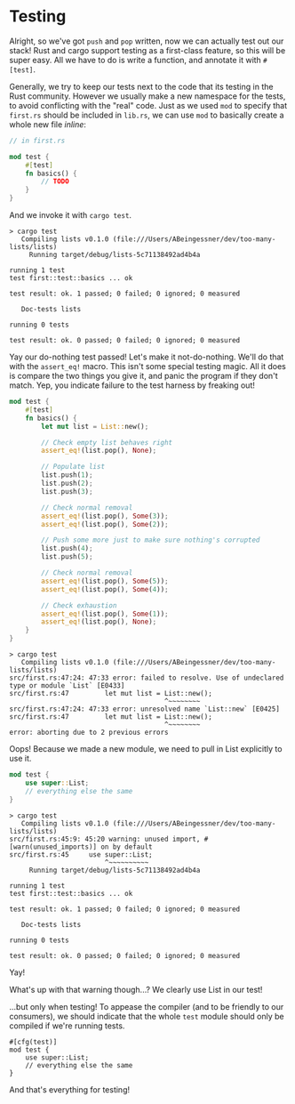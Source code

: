 # Testing

Alright, so we've got `push` and `pop` written, now we can actually test out
our stack! Rust and cargo support testing as a first-class feature, so this
will be super easy. All we have to do is write a function, and annotate it with
`#[test]`.

Generally, we try to keep our tests next to the code that its testing in the
Rust community. However we usually make a new namespace for the tests, to
avoid conflicting with the "real" code. Just as we used `mod` to specify that
`first.rs` should be included in `lib.rs`, we can use `mod` to basically
create a whole new file *inline*:


```rust
// in first.rs

mod test {
    #[test]
    fn basics() {
        // TODO
    }
}
```

And we invoke it with `cargo test`.

```text
> cargo test
   Compiling lists v0.1.0 (file:///Users/ABeingessner/dev/too-many-lists/lists)
     Running target/debug/lists-5c71138492ad4b4a

running 1 test
test first::test::basics ... ok

test result: ok. 1 passed; 0 failed; 0 ignored; 0 measured

   Doc-tests lists

running 0 tests

test result: ok. 0 passed; 0 failed; 0 ignored; 0 measured
```

Yay our do-nothing test passed! Let's make it not-do-nothing. We'll do that
with the `assert_eq!` macro. This isn't some special testing magic. All it
does is compare the two things you give it, and panic the program if they don't
match. Yep, you indicate failure to the test harness by freaking out!

```rust
mod test {
    #[test]
    fn basics() {
        let mut list = List::new();

        // Check empty list behaves right
        assert_eq!(list.pop(), None);

        // Populate list
        list.push(1);
        list.push(2);
        list.push(3);

        // Check normal removal
        assert_eq!(list.pop(), Some(3));
        assert_eq!(list.pop(), Some(2));

        // Push some more just to make sure nothing's corrupted
        list.push(4);
        list.push(5);

        // Check normal removal
        assert_eq!(list.pop(), Some(5));
        assert_eq!(list.pop(), Some(4));

        // Check exhaustion
        assert_eq!(list.pop(), Some(1));
        assert_eq!(list.pop(), None);
    }
}
```

```text
> cargo test
   Compiling lists v0.1.0 (file:///Users/ABeingessner/dev/too-many-lists/lists)
src/first.rs:47:24: 47:33 error: failed to resolve. Use of undeclared type or module `List` [E0433]
src/first.rs:47         let mut list = List::new();
                                       ^~~~~~~~~
src/first.rs:47:24: 47:33 error: unresolved name `List::new` [E0425]
src/first.rs:47         let mut list = List::new();
                                       ^~~~~~~~~
error: aborting due to 2 previous errors
```

Oops! Because we made a new module, we need to pull in List explicitly to use
it.

```rust
mod test {
    use super::List;
    // everything else the same
}
```

```text
> cargo test
   Compiling lists v0.1.0 (file:///Users/ABeingessner/dev/too-many-lists/lists)
src/first.rs:45:9: 45:20 warning: unused import, #[warn(unused_imports)] on by default
src/first.rs:45     use super::List;
                        ^~~~~~~~~~~
     Running target/debug/lists-5c71138492ad4b4a

running 1 test
test first::test::basics ... ok

test result: ok. 1 passed; 0 failed; 0 ignored; 0 measured

   Doc-tests lists

running 0 tests

test result: ok. 0 passed; 0 failed; 0 ignored; 0 measured
```

Yay!

What's up with that warning though...? We clearly use List in our test!

...but only when testing! To appease the compiler (and to be friendly to our
consumers), we should indicate that the whole `test` module should only be
compiled if we're running tests.


```
#[cfg(test)]
mod test {
    use super::List;
    // everything else the same
}
```

And that's everything for testing!
